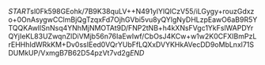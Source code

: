 $START$sl0Fk598GEohk/7B9K38quLV++N491ylYlQlCzV55/iLGygy+rouzGdxzo+0OnAsygwCClmBjQgTzqxFd7OjhGVbi5vu8yQYlgNyDHLzpEawO6aB9R5YTQQKAwIlSnNsq4YNhMjNMOTAt9D/FNP2tNB+h4kXNsFVgc1YkFslWAPDYrQYjIeKL83UZwqnZlDiVMjb56n76IaEwIwf/CbOsJ4KCw+w1w2K0CFXIBmPzLrEHHhIdWRkKM+Dv0ssIEed0VQrYUbFfLQXxDVYKHkAVecDD9oMbLnxl71SDUMkUP/VxmgB7B62D54pzVt7vd2g$END$